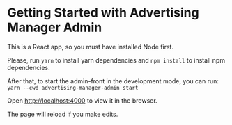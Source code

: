 # Getting Started with Advertising Manager Admin

This is a React app, so you must have installed Node first. 

Please, run `yarn` to install yarn dependencies and `npm install` to install npm dependencies.

After that, to start the admin-front in the development mode, you can run:
`yarn --cwd advertising-manager-admin start`

Open [http://localhost:4000](http://localhost:4000) to view it in the browser.

The page will reload if you make edits.
